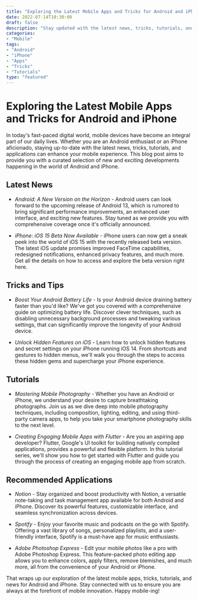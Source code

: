 ```yaml
--- 
title: "Exploring the Latest Mobile Apps and Tricks for Android and iPhone"
date: 2022-07-14T10:30:00
draft: false
description: "Stay updated with the latest news, tricks, tutorials, and applications for Android and iPhone devices."
categories:
- "Mobile"
tags:
- "Android"
- "iPhone"
- "Apps"
- "Tricks"
- "Tutorials"
type: "featured"
--- 
```


# Exploring the Latest Mobile Apps and Tricks for Android and iPhone

In today's fast-paced digital world, mobile devices have become an integral part of our daily lives. Whether you are an Android enthusiast or an iPhone aficionado, staying up-to-date with the latest news, tricks, tutorials, and applications can enhance your mobile experience. This blog post aims to provide you with a curated selection of new and exciting developments happening in the world of Android and iPhone.

## Latest News

- *Android: A New Version on the Horizon* - Android users can look forward to the upcoming release of Android 13, which is rumored to bring significant performance improvements, an enhanced user interface, and exciting new features. Stay tuned as we provide you with comprehensive coverage once it's officially announced.

- *iPhone: iOS 15 Beta Now Available* - iPhone users can now get a sneak peek into the world of iOS 15 with the recently released beta version. The latest iOS update promises improved FaceTime capabilities, redesigned notifications, enhanced privacy features, and much more. Get all the details on how to access and explore the beta version right here.

## Tricks and Tips

- *Boost Your Android Battery Life* - Is your Android device draining battery faster than you'd like? We've got you covered with a comprehensive guide on optimizing battery life. Discover clever techniques, such as disabling unnecessary background processes and tweaking various settings, that can significantly improve the longevity of your Android device.

- *Unlock Hidden Features on iOS* - Learn how to unlock hidden features and secret settings on your iPhone running iOS 14. From shortcuts and gestures to hidden menus, we'll walk you through the steps to access these hidden gems and supercharge your iPhone experience.

## Tutorials

- *Mastering Mobile Photography* - Whether you have an Android or iPhone, we understand your desire to capture breathtaking photographs. Join us as we dive deep into mobile photography techniques, including composition, lighting, editing, and using third-party camera apps, to help you take your smartphone photography skills to the next level.

- *Creating Engaging Mobile Apps with Flutter* - Are you an aspiring app developer? Flutter, Google's UI toolkit for building natively compiled applications, provides a powerful and flexible platform. In this tutorial series, we'll show you how to get started with Flutter and guide you through the process of creating an engaging mobile app from scratch.

## Recommended Applications

- *Notion* - Stay organized and boost productivity with Notion, a versatile note-taking and task management app available for both Android and iPhone. Discover its powerful features, customizable interface, and seamless synchronization across devices.

- *Spotify* - Enjoy your favorite music and podcasts on the go with Spotify. Offering a vast library of songs, personalized playlists, and a user-friendly interface, Spotify is a must-have app for music enthusiasts.

- *Adobe Photoshop Express* - Edit your mobile photos like a pro with Adobe Photoshop Express. This feature-packed photo editing app allows you to enhance colors, apply filters, remove blemishes, and much more, all from the convenience of your Android or iPhone.

That wraps up our exploration of the latest mobile apps, tricks, tutorials, and news for Android and iPhone. Stay connected with us to ensure you are always at the forefront of mobile innovation. Happy mobile-ing!
